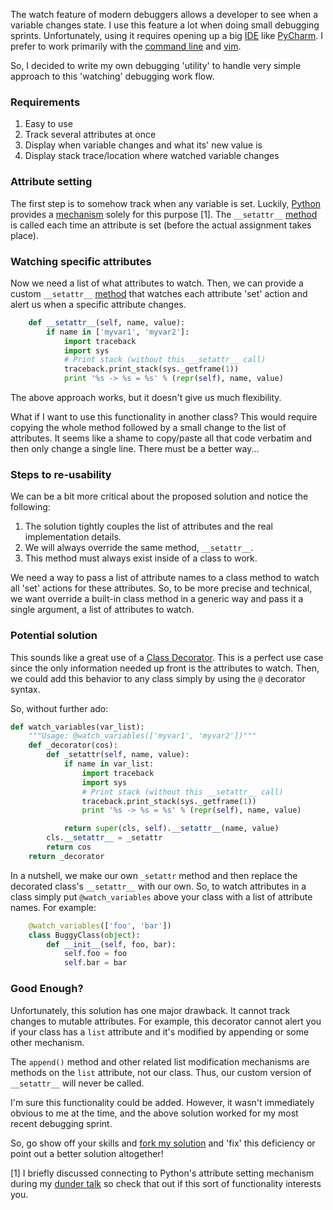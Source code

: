 The watch feature of modern debuggers allows a developer to see when a
variable changes state. I use this feature a lot when doing small debugging
sprints. Unfortunately, using it requires opening up a big
[IDE](http://en.wikipedia.org/wiki/Integrated_development_environment) like
[PyCharm](http://www.jetbrains.com/pycharm/). I prefer to work primarily with
the [command line](http://en.wikipedia.org/wiki/Command-line_interface)
and [vim](http://www.vim.org/about.php).

So, I decided to write my own debugging 'utility' to handle very simple
approach to this 'watching' debugging work flow.

### Requirements

1. Easy to use
2. Track several attributes at once
3. Display when variable changes and what its' new value is
4. Display stack trace/location where watched variable changes

### Attribute setting

The first step is to somehow track when any variable is set. Luckily,
[Python](http://python.org) provides a
[mechanism](http://docs.python.org/2/reference/datamodel.html#object.__setattr__)
solely for this purpose [1]. The
`__setattr__` [method](http://docs.python.org/2/reference/datamodel.html#object.__setattr__)
is called each time an attribute is set (before the actual assignment
takes place).

### Watching specific attributes

Now we need a list of what attributes to watch. Then, we can provide a custom
`__setattr__`
[method](http://docs.python.org/2/reference/datamodel.html#object.__setattr__)
that watches each attribute 'set' action and alert us when a specific attribute
changes.

```python
    def __setattr__(self, name, value):
        if name in ['myvar1', 'myvar2']:
            import traceback
            import sys
            # Print stack (without this __setattr__ call)
            traceback.print_stack(sys._getframe(1))
            print '%s -> %s = %s' % (repr(self), name, value)
```

The above approach works, but it doesn't give us much flexibility.

What if I want to use this functionality in another class? This would require
copying the whole method followed by a small change to the list of
attributes. It seems like a shame to copy/paste all that code verbatim and
then only change a single line. There must be a better way...

### Steps to re-usability

We can be a bit more critical about the proposed solution and notice the
following:

1. The solution tightly couples the list of attributes and the real
   implementation details.
2. We will always override the same method, `__setattr__`.
3. This method must always exist inside of a class to work.

We need a way to pass a list of attribute names to a class method to watch all
'set' actions for these attributes. So, to be more precise and technical, 
we want override a built-in class method in a generic way and pass it a single
argument, a list of attributes to watch.

### Potential solution

This sounds like a great use of a
[Class Decorator](http://blog.genforma.com/2011/07/28/class-decorator-talk/).
This is a perfect use case since the only information needed up front is the
attributes to watch. Then, we could add this behavior to any class
simply by using the `@` decorator syntax.

So, without further ado:

```python
def watch_variables(var_list):
    """Usage: @watch_variables(['myvar1', 'myvar2'])"""
    def _decorator(cos):
        def _setattr(self, name, value):
            if name in var_list:
                import traceback
                import sys
                # Print stack (without this __setattr__ call)
                traceback.print_stack(sys._getframe(1))
                print '%s -> %s = %s' % (repr(self), name, value)

            return super(cls, self).__setattr__(name, value)
        cls.__setattr__ = _setattr
        return cos
    return _decorator
```

In a nutshell, we make our own `_setattr` method and then replace the decorated
class's `__setattr__` with our own. So, to watch attributes in a class simply
put `@watch_variables` above your class with a list of attribute names. For
example:

```python
    @watch_variables(['foo', 'bar'])
    class BuggyClass(object):
        def __init__(self, foo, bar):
            self.foo = foo
            self.bar = bar
```

### Good Enough?

Unfortunately, this solution has one major drawback. It cannot track changes
to mutable attributes. For example, this decorator cannot alert you if your
class has a `list` attribute and it's modified by appending or some other
mechanism.

The `append()` method and other related list modification mechanisms are
methods on the `list` attribute, not our class. Thus, our custom version of
`__setattr__` will never be called.

I'm sure this functionality could be added. However, it wasn't immediately
obvious to me at the time, and the above solution worked for my most recent
debugging sprint.

So, go show off your skills and
[fork my solution](https://gist.github.com/4081514) and 'fix' this deficiency
or point out a better solution altogether!

[1] I briefly discussed connecting to Python's attribute setting mechanism 
during my [dunder talk](http://durden.github.com/dunder_talk/?full#1) so check
that out if this sort of functionality interests you.

